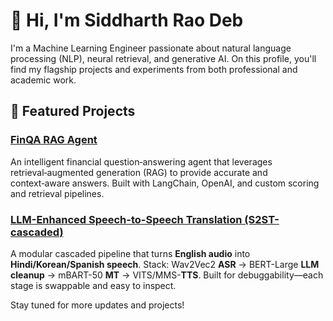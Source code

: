 # 👋 Hi, I'm Siddharth Rao Deb

I'm a Machine Learning Engineer passionate about natural language processing (NLP), neural retrieval, and generative AI. On this profile, you'll find my flagship projects and experiments from both professional and academic work.

## 🚀 Featured Projects

### [FinQA RAG Agent](https://github.com/sidrode97/finqa-rag-agent)
An intelligent financial question‑answering agent that leverages retrieval‑augmented generation (RAG) to provide accurate and context‑aware answers. Built with LangChain, OpenAI, and custom scoring and retrieval pipelines.

### [LLM-Enhanced Speech-to-Speech Translation (S2ST-cascaded)](https://github.com/sidrode97/S2ST-cascaded)
A modular cascaded pipeline that turns **English audio** into **Hindi/Korean/Spanish speech**. Stack: Wav2Vec2 **ASR** → BERT-Large **LLM cleanup** → mBART-50 **MT** → VITS/MMS-**TTS**. Built for debuggability—each stage is swappable and easy to inspect.


Stay tuned for more updates and projects!

